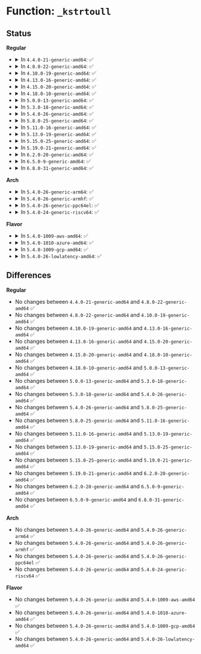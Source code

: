 # Function: <code>_kstrtoull</code>

## Status
<b>Regular</b>
<ul>
<li>
<details>
<summary>In <code>4.4.0-21-generic-amd64</code>: ✅</summary>

```c
int _kstrtoull(const char * s, unsigned int base, long long unsigned int * res)
```

```json
{
  "name": "_kstrtoull",
  "collision_type": "Unique Static",
  "inline_type": "No",
  "funcs": [
    {
      "addr": 18446744071583046976,
      "name": "_kstrtoull",
      "external": false,
      "loc": "lib/kstrtox.c:86",
      "file": "lib/kstrtox.c",
      "inline": "seen, unknown",
      "caller_inline": [],
      "caller_func": [
        "lib/kstrtox.c:_kstrtoul",
        "lib/kstrtox.c:kstrtouint",
        "lib/kstrtox.c:kstrtou16",
        "lib/kstrtox.c:kstrtou8",
        "lib/kstrtox.c:kstrtoul_from_user"
      ]
    }
  ],
  "symbols": [
    {
      "addr": 18446744071583046976,
      "name": "_kstrtoull",
      "section": ".text",
      "bind": "STB_LOCAL",
      "size": 140
    }
  ]
}
```
</details>
</li>
<li>
<details>
<summary>In <code>4.8.0-22-generic-amd64</code>: ✅</summary>

```c
int _kstrtoull(const char * s, unsigned int base, long long unsigned int * res)
```

```json
{
  "name": "_kstrtoull",
  "collision_type": "Unique Static",
  "inline_type": "No",
  "funcs": [
    {
      "addr": 18446744071583340528,
      "name": "_kstrtoull",
      "external": false,
      "loc": "lib/kstrtox.c:86",
      "file": "lib/kstrtox.c",
      "inline": "seen, unknown",
      "caller_inline": [],
      "caller_func": [
        "lib/kstrtox.c:kstrtoul_from_user",
        "lib/kstrtox.c:kstrtoull_from_user",
        "lib/kstrtox.c:kstrtou8",
        "lib/kstrtox.c:kstrtou16",
        "lib/kstrtox.c:kstrtouint",
        "lib/kstrtox.c:_kstrtoul"
      ]
    }
  ],
  "symbols": [
    {
      "addr": 18446744071583340528,
      "name": "_kstrtoull",
      "section": ".text",
      "bind": "STB_LOCAL",
      "size": 140
    }
  ]
}
```
</details>
</li>
<li>
<details>
<summary>In <code>4.10.0-19-generic-amd64</code>: ✅</summary>

```c
int _kstrtoull(const char * s, unsigned int base, long long unsigned int * res)
```

```json
{
  "name": "_kstrtoull",
  "collision_type": "Unique Static",
  "inline_type": "No",
  "funcs": [
    {
      "addr": 18446744071583465904,
      "name": "_kstrtoull",
      "external": false,
      "loc": "lib/kstrtox.c:82",
      "file": "lib/kstrtox.c",
      "inline": "seen, unknown",
      "caller_inline": [],
      "caller_func": [
        "lib/kstrtox.c:kstrtoul_from_user",
        "lib/kstrtox.c:kstrtoull_from_user",
        "lib/kstrtox.c:kstrtou8",
        "lib/kstrtox.c:kstrtou16",
        "lib/kstrtox.c:kstrtouint",
        "lib/kstrtox.c:_kstrtoul"
      ]
    }
  ],
  "symbols": [
    {
      "addr": 18446744071583465904,
      "name": "_kstrtoull",
      "section": ".text",
      "bind": "STB_LOCAL",
      "size": 140
    }
  ]
}
```
</details>
</li>
<li>
<details>
<summary>In <code>4.13.0-16-generic-amd64</code>: ✅</summary>

```c
int _kstrtoull(const char * s, unsigned int base, long long unsigned int * res)
```

```json
{
  "name": "_kstrtoull",
  "collision_type": "Unique Static",
  "inline_type": "No",
  "funcs": [
    {
      "addr": 18446744071583488176,
      "name": "_kstrtoull",
      "external": false,
      "loc": "lib/kstrtox.c:84",
      "file": "lib/kstrtox.c",
      "inline": "seen, unknown",
      "caller_inline": [],
      "caller_func": [
        "lib/kstrtox.c:kstrtoul_from_user",
        "lib/kstrtox.c:kstrtoull_from_user",
        "lib/kstrtox.c:kstrtou8",
        "lib/kstrtox.c:kstrtou16",
        "lib/kstrtox.c:kstrtouint",
        "lib/kstrtox.c:_kstrtoul"
      ]
    }
  ],
  "symbols": [
    {
      "addr": 18446744071583488176,
      "name": "_kstrtoull",
      "section": ".text",
      "bind": "STB_LOCAL",
      "size": 138
    }
  ]
}
```
</details>
</li>
<li>
<details>
<summary>In <code>4.15.0-20-generic-amd64</code>: ✅</summary>

```c
int _kstrtoull(const char * s, unsigned int base, long long unsigned int * res)
```

```json
{
  "name": "_kstrtoull",
  "collision_type": "Unique Static",
  "inline_type": "No",
  "funcs": [
    {
      "addr": 18446744071583669216,
      "name": "_kstrtoull",
      "external": false,
      "loc": "lib/kstrtox.c:85",
      "file": "lib/kstrtox.c",
      "inline": "seen, unknown",
      "caller_inline": [],
      "caller_func": [
        "lib/kstrtox.c:kstrtoul_from_user",
        "lib/kstrtox.c:kstrtoull_from_user",
        "lib/kstrtox.c:kstrtou8",
        "lib/kstrtox.c:kstrtou16",
        "lib/kstrtox.c:kstrtouint",
        "lib/kstrtox.c:_kstrtoul"
      ]
    }
  ],
  "symbols": [
    {
      "addr": 18446744071583669216,
      "name": "_kstrtoull",
      "section": ".text",
      "bind": "STB_LOCAL",
      "size": 138
    }
  ]
}
```
</details>
</li>
<li>
<details>
<summary>In <code>4.18.0-10-generic-amd64</code>: ✅</summary>

```c
int _kstrtoull(const char * s, unsigned int base, long long unsigned int * res)
```

```json
{
  "name": "_kstrtoull",
  "collision_type": "Unique Static",
  "inline_type": "No",
  "funcs": [
    {
      "addr": 18446744071583886992,
      "name": "_kstrtoull",
      "external": false,
      "loc": "lib/kstrtox.c:85",
      "file": "lib/kstrtox.c",
      "inline": "seen, unknown",
      "caller_inline": [],
      "caller_func": [
        "lib/kstrtox.c:kstrtoul_from_user",
        "lib/kstrtox.c:kstrtoull_from_user",
        "lib/kstrtox.c:kstrtou8",
        "lib/kstrtox.c:kstrtou16",
        "lib/kstrtox.c:kstrtouint",
        "lib/kstrtox.c:_kstrtoul"
      ]
    }
  ],
  "symbols": [
    {
      "addr": 18446744071583886992,
      "name": "_kstrtoull",
      "section": ".text",
      "bind": "STB_LOCAL",
      "size": 138
    }
  ]
}
```
</details>
</li>
<li>
<details>
<summary>In <code>5.0.0-13-generic-amd64</code>: ✅</summary>

```c
int _kstrtoull(const char * s, unsigned int base, long long unsigned int * res)
```

```json
{
  "name": "_kstrtoull",
  "collision_type": "Unique Static",
  "inline_type": "No",
  "funcs": [
    {
      "addr": 18446744071583971232,
      "name": "_kstrtoull",
      "external": false,
      "loc": "lib/kstrtox.c:85",
      "file": "lib/kstrtox.c",
      "inline": "seen, unknown",
      "caller_inline": [],
      "caller_func": [
        "lib/kstrtox.c:kstrtoul_from_user",
        "lib/kstrtox.c:kstrtoull_from_user",
        "lib/kstrtox.c:kstrtou8",
        "lib/kstrtox.c:kstrtou16",
        "lib/kstrtox.c:kstrtouint",
        "lib/kstrtox.c:_kstrtoul"
      ]
    }
  ],
  "symbols": [
    {
      "addr": 18446744071583971232,
      "name": "_kstrtoull",
      "section": ".text",
      "bind": "STB_LOCAL",
      "size": 138
    }
  ]
}
```
</details>
</li>
<li>
<details>
<summary>In <code>5.3.0-18-generic-amd64</code>: ✅</summary>

```c
int _kstrtoull(const char * s, unsigned int base, long long unsigned int * res)
```

```json
{
  "name": "_kstrtoull",
  "collision_type": "Unique Static",
  "inline_type": "No",
  "funcs": [
    {
      "addr": 18446744071584152448,
      "name": "_kstrtoull",
      "external": false,
      "loc": "lib/kstrtox.c:85",
      "file": "lib/kstrtox.c",
      "inline": "seen, unknown",
      "caller_inline": [],
      "caller_func": [
        "lib/kstrtox.c:kstrtoul_from_user",
        "lib/kstrtox.c:kstrtoull_from_user",
        "lib/kstrtox.c:kstrtou8",
        "lib/kstrtox.c:kstrtou16",
        "lib/kstrtox.c:kstrtouint",
        "lib/kstrtox.c:_kstrtoul"
      ]
    }
  ],
  "symbols": [
    {
      "addr": 18446744071584152448,
      "name": "_kstrtoull",
      "section": ".text",
      "bind": "STB_LOCAL",
      "size": 138
    }
  ]
}
```
</details>
</li>
<li>
<details>
<summary>In <code>5.4.0-26-generic-amd64</code>: ✅</summary>

```c
int _kstrtoull(const char * s, unsigned int base, long long unsigned int * res)
```

```json
{
  "name": "_kstrtoull",
  "collision_type": "Unique Static",
  "inline_type": "No",
  "funcs": [
    {
      "addr": 18446744071584275072,
      "name": "_kstrtoull",
      "external": false,
      "loc": "lib/kstrtox.c:85",
      "file": "lib/kstrtox.c",
      "inline": "seen, unknown",
      "caller_inline": [],
      "caller_func": [
        "lib/kstrtox.c:kstrtoul_from_user",
        "lib/kstrtox.c:kstrtoull_from_user",
        "lib/kstrtox.c:kstrtou8",
        "lib/kstrtox.c:kstrtou16",
        "lib/kstrtox.c:kstrtouint",
        "lib/kstrtox.c:_kstrtoul"
      ]
    }
  ],
  "symbols": [
    {
      "addr": 18446744071584275072,
      "name": "_kstrtoull",
      "section": ".text",
      "bind": "STB_LOCAL",
      "size": 138
    }
  ]
}
```
</details>
</li>
<li>
<details>
<summary>In <code>5.8.0-25-generic-amd64</code>: ✅</summary>

```c
int _kstrtoull(const char * s, unsigned int base, long long unsigned int * res)
```

```json
{
  "name": "_kstrtoull",
  "collision_type": "Unique Static",
  "inline_type": "No",
  "funcs": [
    {
      "addr": 18446744071584684080,
      "name": "_kstrtoull",
      "external": false,
      "loc": "lib/kstrtox.c:85",
      "file": "lib/kstrtox.c",
      "inline": "seen, unknown",
      "caller_inline": [],
      "caller_func": [
        "lib/kstrtox.c:kstrtou8_from_user",
        "lib/kstrtox.c:kstrtou16_from_user",
        "lib/kstrtox.c:kstrtouint_from_user",
        "lib/kstrtox.c:kstrtoul_from_user",
        "lib/kstrtox.c:kstrtoll_from_user",
        "lib/kstrtox.c:kstrtoll_from_user",
        "lib/kstrtox.c:kstrtoull_from_user",
        "lib/kstrtox.c:_kstrtol",
        "lib/kstrtox.c:_kstrtol",
        "lib/kstrtox.c:_kstrtoul"
      ]
    }
  ],
  "symbols": [
    {
      "addr": 18446744071584684080,
      "name": "_kstrtoull",
      "section": ".text",
      "bind": "STB_LOCAL",
      "size": 207
    }
  ]
}
```
</details>
</li>
<li>
<details>
<summary>In <code>5.11.0-16-generic-amd64</code>: ✅</summary>

```c
int _kstrtoull(const char * s, unsigned int base, long long unsigned int * res)
```

```json
{
  "name": "_kstrtoull",
  "collision_type": "Unique Static",
  "inline_type": "No",
  "funcs": [
    {
      "addr": 18446744071584801648,
      "name": "_kstrtoull",
      "external": false,
      "loc": "lib/kstrtox.c:85",
      "file": "lib/kstrtox.c",
      "inline": "seen, unknown",
      "caller_inline": [],
      "caller_func": [
        "lib/kstrtox.c:kstrtou8_from_user",
        "lib/kstrtox.c:kstrtou16_from_user",
        "lib/kstrtox.c:kstrtouint_from_user",
        "lib/kstrtox.c:kstrtoul_from_user",
        "lib/kstrtox.c:kstrtoll_from_user",
        "lib/kstrtox.c:kstrtoll_from_user",
        "lib/kstrtox.c:kstrtoull_from_user",
        "lib/kstrtox.c:_kstrtol",
        "lib/kstrtox.c:_kstrtol",
        "lib/kstrtox.c:_kstrtoul"
      ]
    }
  ],
  "symbols": [
    {
      "addr": 18446744071584801648,
      "name": "_kstrtoull",
      "section": ".text",
      "bind": "STB_LOCAL",
      "size": 207
    }
  ]
}
```
</details>
</li>
<li>
<details>
<summary>In <code>5.13.0-19-generic-amd64</code>: ✅</summary>

```c
int _kstrtoull(const char * s, unsigned int base, long long unsigned int * res)
```

```json
{
  "name": "_kstrtoull",
  "collision_type": "Unique Static",
  "inline_type": "No",
  "funcs": [
    {
      "addr": 18446744071584845296,
      "name": "_kstrtoull",
      "external": false,
      "loc": "lib/kstrtox.c:92",
      "file": "lib/kstrtox.c",
      "inline": "seen, unknown",
      "caller_inline": [],
      "caller_func": [
        "lib/kstrtox.c:kstrtou8_from_user",
        "lib/kstrtox.c:kstrtou16_from_user",
        "lib/kstrtox.c:kstrtouint_from_user",
        "lib/kstrtox.c:kstrtoul_from_user",
        "lib/kstrtox.c:kstrtoll_from_user",
        "lib/kstrtox.c:kstrtoll_from_user",
        "lib/kstrtox.c:kstrtoull_from_user",
        "lib/kstrtox.c:_kstrtol",
        "lib/kstrtox.c:_kstrtol",
        "lib/kstrtox.c:_kstrtoul"
      ]
    }
  ],
  "symbols": [
    {
      "addr": 18446744071584845296,
      "name": "_kstrtoull",
      "section": ".text",
      "bind": "STB_LOCAL",
      "size": 326
    }
  ]
}
```
</details>
</li>
<li>
<details>
<summary>In <code>5.15.0-25-generic-amd64</code>: ✅</summary>

```c
int _kstrtoull(const char * s, unsigned int base, long long unsigned int * res)
```

```json
{
  "name": "_kstrtoull",
  "collision_type": "Unique Static",
  "inline_type": "No",
  "funcs": [
    {
      "addr": 18446744071585265216,
      "name": "_kstrtoull",
      "external": false,
      "loc": "lib/kstrtox.c:93",
      "file": "lib/kstrtox.c",
      "inline": "seen, unknown",
      "caller_inline": [],
      "caller_func": [
        "lib/kstrtox.c:kstrtou8_from_user",
        "lib/kstrtox.c:kstrtou16_from_user",
        "lib/kstrtox.c:kstrtouint_from_user",
        "lib/kstrtox.c:kstrtoul_from_user",
        "lib/kstrtox.c:kstrtoll_from_user",
        "lib/kstrtox.c:kstrtoll_from_user",
        "lib/kstrtox.c:kstrtoull_from_user",
        "lib/kstrtox.c:_kstrtol",
        "lib/kstrtox.c:_kstrtol",
        "lib/kstrtox.c:_kstrtoul"
      ]
    }
  ],
  "symbols": [
    {
      "addr": 18446744071585265216,
      "name": "_kstrtoull",
      "section": ".text",
      "bind": "STB_LOCAL",
      "size": 326
    }
  ]
}
```
</details>
</li>
<li>
<details>
<summary>In <code>5.19.0-21-generic-amd64</code>: ✅</summary>

```c
int _kstrtoull(const char * s, unsigned int base, long long unsigned int * res)
```

```json
{
  "name": "_kstrtoull",
  "collision_type": "Unique Static",
  "inline_type": "No",
  "funcs": [
    {
      "addr": 18446744071586110448,
      "name": "_kstrtoull",
      "external": false,
      "loc": "lib/kstrtox.c:96",
      "file": "lib/kstrtox.c",
      "inline": "seen, unknown",
      "caller_inline": [],
      "caller_func": [
        "lib/kstrtox.c:kstrtoll",
        "lib/kstrtox.c:kstrtoull"
      ]
    }
  ],
  "symbols": [
    {
      "addr": 18446744071586110448,
      "name": "_kstrtoull",
      "section": ".text",
      "bind": "STB_LOCAL",
      "size": 156
    }
  ]
}
```
</details>
</li>
<li>
<details>
<summary>In <code>6.2.0-20-generic-amd64</code>: ✅</summary>

```c
int _kstrtoull(const char * s, unsigned int base, long long unsigned int * res)
```

```json
{
  "name": "_kstrtoull",
  "collision_type": "Unique Static",
  "inline_type": "No",
  "funcs": [
    {
      "addr": 18446744071587096144,
      "name": "_kstrtoull",
      "external": false,
      "loc": "lib/kstrtox.c:96",
      "file": "lib/kstrtox.c",
      "inline": "seen, unknown",
      "caller_inline": [],
      "caller_func": [
        "lib/kstrtox.c:kstrtoll",
        "lib/kstrtox.c:kstrtoull"
      ]
    }
  ],
  "symbols": [
    {
      "addr": 18446744071587096144,
      "name": "_kstrtoull",
      "section": ".text",
      "bind": "STB_LOCAL",
      "size": 156
    }
  ]
}
```
</details>
</li>
<li>
<details>
<summary>In <code>6.5.0-9-generic-amd64</code>: ✅</summary>

```c
int _kstrtoull(const char * s, unsigned int base, long long unsigned int * res)
```

```json
{
  "name": "_kstrtoull",
  "collision_type": "Unique Static",
  "inline_type": "No",
  "funcs": [
    {
      "addr": 18446744071587356208,
      "name": "_kstrtoull",
      "external": false,
      "loc": "lib/kstrtox.c:96",
      "file": "lib/kstrtox.c",
      "inline": "seen, unknown",
      "caller_inline": [],
      "caller_func": [
        "lib/kstrtox.c:kstrtoll",
        "lib/kstrtox.c:kstrtoull"
      ]
    }
  ],
  "symbols": [
    {
      "addr": 18446744071587356208,
      "name": "_kstrtoull",
      "section": ".text",
      "bind": "STB_LOCAL",
      "size": 148
    }
  ]
}
```
</details>
</li>
<li>
<details>
<summary>In <code>6.8.0-31-generic-amd64</code>: ✅</summary>

```c
int _kstrtoull(const char * s, unsigned int base, long long unsigned int * res)
```

```json
{
  "name": "_kstrtoull",
  "collision_type": "Unique Static",
  "inline_type": "No",
  "funcs": [
    {
      "addr": 18446744071587642528,
      "name": "_kstrtoull",
      "external": false,
      "loc": "lib/kstrtox.c:96",
      "file": "lib/kstrtox.c",
      "inline": "seen, unknown",
      "caller_inline": [],
      "caller_func": [
        "lib/kstrtox.c:kstrtoll",
        "lib/kstrtox.c:kstrtoull"
      ]
    }
  ],
  "symbols": [
    {
      "addr": 18446744071587642528,
      "name": "_kstrtoull",
      "section": ".text",
      "bind": "STB_LOCAL",
      "size": 148
    }
  ]
}
```
</details>
</li>
</ul>
<b>Arch</b>
<ul>
<li>
<details>
<summary>In <code>5.4.0-26-generic-arm64</code>: ✅</summary>

```c
int _kstrtoull(const char * s, unsigned int base, long long unsigned int * res)
```

```json
{
  "name": "_kstrtoull",
  "collision_type": "Unique Static",
  "inline_type": "No",
  "funcs": [
    {
      "addr": 18446603336496160360,
      "name": "_kstrtoull",
      "external": false,
      "loc": "lib/kstrtox.c:85",
      "file": "lib/kstrtox.c",
      "inline": "seen, unknown",
      "caller_inline": [],
      "caller_func": [
        "lib/kstrtox.c:kstrtoul_from_user",
        "lib/kstrtox.c:kstrtoull_from_user",
        "lib/kstrtox.c:kstrtou8",
        "lib/kstrtox.c:kstrtou16",
        "lib/kstrtox.c:kstrtouint",
        "lib/kstrtox.c:_kstrtoul"
      ]
    }
  ],
  "symbols": [
    {
      "addr": 18446603336496160360,
      "name": "_kstrtoull",
      "section": ".text",
      "bind": "STB_LOCAL",
      "size": 156
    }
  ]
}
```
</details>
</li>
<li>
<details>
<summary>In <code>5.4.0-26-generic-armhf</code>: ✅</summary>

```c
int _kstrtoull(const char * s, unsigned int base, long long unsigned int * res)
```

```json
{
  "name": "_kstrtoull",
  "collision_type": "Unique Static",
  "inline_type": "No",
  "funcs": [
    {
      "addr": 3229480984,
      "name": "_kstrtoull",
      "external": false,
      "loc": "lib/kstrtox.c:85",
      "file": "lib/kstrtox.c",
      "inline": "seen, unknown",
      "caller_inline": [],
      "caller_func": [
        "lib/kstrtox.c:kstrtoull_from_user",
        "lib/kstrtox.c:kstrtou8",
        "lib/kstrtox.c:kstrtou16",
        "lib/kstrtox.c:kstrtouint",
        "lib/kstrtox.c:_kstrtoul"
      ]
    }
  ],
  "symbols": [
    {
      "addr": 3229480984,
      "name": "_kstrtoull",
      "section": ".text",
      "bind": "STB_LOCAL",
      "size": 164
    }
  ]
}
```
</details>
</li>
<li>
<details>
<summary>In <code>5.4.0-26-generic-ppc64el</code>: ✅</summary>

```c
int _kstrtoull(const char * s, unsigned int base, long long unsigned int * res)
```

```json
{
  "name": "_kstrtoull",
  "collision_type": "Unique Static",
  "inline_type": "No",
  "funcs": [
    {
      "addr": 13835058055290423968,
      "name": "_kstrtoull",
      "external": false,
      "loc": "lib/kstrtox.c:85",
      "file": "lib/kstrtox.c",
      "inline": "seen, unknown",
      "caller_inline": [],
      "caller_func": [
        "lib/kstrtox.c:kstrtoul_from_user",
        "lib/kstrtox.c:kstrtoull_from_user",
        "lib/kstrtox.c:kstrtou8",
        "lib/kstrtox.c:kstrtou16",
        "lib/kstrtox.c:kstrtouint",
        "lib/kstrtox.c:_kstrtoul"
      ]
    }
  ],
  "symbols": [
    {
      "addr": 13835058055290423968,
      "name": "_kstrtoull",
      "section": ".text",
      "bind": "STB_LOCAL",
      "size": 200
    }
  ]
}
```
</details>
</li>
<li>
<details>
<summary>In <code>5.4.0-24-generic-riscv64</code>: ✅</summary>

```c
int _kstrtoull(const char * s, unsigned int base, long long unsigned int * res)
```

```json
{
  "name": "_kstrtoull",
  "collision_type": "Unique Static",
  "inline_type": "No",
  "funcs": [
    {
      "addr": 18446743936275212122,
      "name": "_kstrtoull",
      "external": false,
      "loc": "lib/kstrtox.c:85",
      "file": "lib/kstrtox.c",
      "inline": "seen, unknown",
      "caller_inline": [],
      "caller_func": [
        "lib/kstrtox.c:kstrtoul_from_user",
        "lib/kstrtox.c:kstrtoull_from_user",
        "lib/kstrtox.c:kstrtou8",
        "lib/kstrtox.c:kstrtou16",
        "lib/kstrtox.c:kstrtouint",
        "lib/kstrtox.c:_kstrtoul"
      ]
    }
  ],
  "symbols": [
    {
      "addr": 18446743936275212122,
      "name": "_kstrtoull",
      "section": ".text",
      "bind": "STB_LOCAL",
      "size": 122
    }
  ]
}
```
</details>
</li>
</ul>
<b>Flavor</b>
<ul>
<li>
<details>
<summary>In <code>5.4.0-1009-aws-amd64</code>: ✅</summary>

```c
int _kstrtoull(const char * s, unsigned int base, long long unsigned int * res)
```

```json
{
  "name": "_kstrtoull",
  "collision_type": "Unique Static",
  "inline_type": "No",
  "funcs": [
    {
      "addr": 18446744071584243808,
      "name": "_kstrtoull",
      "external": false,
      "loc": "lib/kstrtox.c:85",
      "file": "lib/kstrtox.c",
      "inline": "seen, unknown",
      "caller_inline": [],
      "caller_func": [
        "lib/kstrtox.c:kstrtoul_from_user",
        "lib/kstrtox.c:kstrtoull_from_user",
        "lib/kstrtox.c:kstrtou8",
        "lib/kstrtox.c:kstrtou16",
        "lib/kstrtox.c:kstrtouint",
        "lib/kstrtox.c:_kstrtoul"
      ]
    }
  ],
  "symbols": [
    {
      "addr": 18446744071584243808,
      "name": "_kstrtoull",
      "section": ".text",
      "bind": "STB_LOCAL",
      "size": 138
    }
  ]
}
```
</details>
</li>
<li>
<details>
<summary>In <code>5.4.0-1010-azure-amd64</code>: ✅</summary>

```c
int _kstrtoull(const char * s, unsigned int base, long long unsigned int * res)
```

```json
{
  "name": "_kstrtoull",
  "collision_type": "Unique Static",
  "inline_type": "No",
  "funcs": [
    {
      "addr": 18446744071584179008,
      "name": "_kstrtoull",
      "external": false,
      "loc": "lib/kstrtox.c:85",
      "file": "lib/kstrtox.c",
      "inline": "seen, unknown",
      "caller_inline": [],
      "caller_func": [
        "lib/kstrtox.c:kstrtoul_from_user",
        "lib/kstrtox.c:kstrtoull_from_user",
        "lib/kstrtox.c:kstrtou8",
        "lib/kstrtox.c:kstrtou16",
        "lib/kstrtox.c:kstrtouint",
        "lib/kstrtox.c:_kstrtoul"
      ]
    }
  ],
  "symbols": [
    {
      "addr": 18446744071584179008,
      "name": "_kstrtoull",
      "section": ".text",
      "bind": "STB_LOCAL",
      "size": 138
    }
  ]
}
```
</details>
</li>
<li>
<details>
<summary>In <code>5.4.0-1009-gcp-amd64</code>: ✅</summary>

```c
int _kstrtoull(const char * s, unsigned int base, long long unsigned int * res)
```

```json
{
  "name": "_kstrtoull",
  "collision_type": "Unique Static",
  "inline_type": "No",
  "funcs": [
    {
      "addr": 18446744071584227568,
      "name": "_kstrtoull",
      "external": false,
      "loc": "lib/kstrtox.c:85",
      "file": "lib/kstrtox.c",
      "inline": "seen, unknown",
      "caller_inline": [],
      "caller_func": [
        "lib/kstrtox.c:kstrtoul_from_user",
        "lib/kstrtox.c:kstrtoull_from_user",
        "lib/kstrtox.c:kstrtou8",
        "lib/kstrtox.c:kstrtou16",
        "lib/kstrtox.c:kstrtouint",
        "lib/kstrtox.c:_kstrtoul"
      ]
    }
  ],
  "symbols": [
    {
      "addr": 18446744071584227568,
      "name": "_kstrtoull",
      "section": ".text",
      "bind": "STB_LOCAL",
      "size": 138
    }
  ]
}
```
</details>
</li>
<li>
<details>
<summary>In <code>5.4.0-26-lowlatency-amd64</code>: ✅</summary>

```c
int _kstrtoull(const char * s, unsigned int base, long long unsigned int * res)
```

```json
{
  "name": "_kstrtoull",
  "collision_type": "Unique Static",
  "inline_type": "No",
  "funcs": [
    {
      "addr": 18446744071584332400,
      "name": "_kstrtoull",
      "external": false,
      "loc": "lib/kstrtox.c:85",
      "file": "lib/kstrtox.c",
      "inline": "seen, unknown",
      "caller_inline": [],
      "caller_func": [
        "lib/kstrtox.c:kstrtoul_from_user",
        "lib/kstrtox.c:kstrtoull_from_user",
        "lib/kstrtox.c:kstrtou8",
        "lib/kstrtox.c:kstrtou16",
        "lib/kstrtox.c:kstrtouint",
        "lib/kstrtox.c:_kstrtoul"
      ]
    }
  ],
  "symbols": [
    {
      "addr": 18446744071584332400,
      "name": "_kstrtoull",
      "section": ".text",
      "bind": "STB_LOCAL",
      "size": 138
    }
  ]
}
```
</details>
</li>
</ul>

## Differences
<b>Regular</b>
<ul>
<li>
No changes between <code>4.4.0-21-generic-amd64</code> and <code>4.8.0-22-generic-amd64</code> ✅
</li>
<li>
No changes between <code>4.8.0-22-generic-amd64</code> and <code>4.10.0-19-generic-amd64</code> ✅
</li>
<li>
No changes between <code>4.10.0-19-generic-amd64</code> and <code>4.13.0-16-generic-amd64</code> ✅
</li>
<li>
No changes between <code>4.13.0-16-generic-amd64</code> and <code>4.15.0-20-generic-amd64</code> ✅
</li>
<li>
No changes between <code>4.15.0-20-generic-amd64</code> and <code>4.18.0-10-generic-amd64</code> ✅
</li>
<li>
No changes between <code>4.18.0-10-generic-amd64</code> and <code>5.0.0-13-generic-amd64</code> ✅
</li>
<li>
No changes between <code>5.0.0-13-generic-amd64</code> and <code>5.3.0-18-generic-amd64</code> ✅
</li>
<li>
No changes between <code>5.3.0-18-generic-amd64</code> and <code>5.4.0-26-generic-amd64</code> ✅
</li>
<li>
No changes between <code>5.4.0-26-generic-amd64</code> and <code>5.8.0-25-generic-amd64</code> ✅
</li>
<li>
No changes between <code>5.8.0-25-generic-amd64</code> and <code>5.11.0-16-generic-amd64</code> ✅
</li>
<li>
No changes between <code>5.11.0-16-generic-amd64</code> and <code>5.13.0-19-generic-amd64</code> ✅
</li>
<li>
No changes between <code>5.13.0-19-generic-amd64</code> and <code>5.15.0-25-generic-amd64</code> ✅
</li>
<li>
No changes between <code>5.15.0-25-generic-amd64</code> and <code>5.19.0-21-generic-amd64</code> ✅
</li>
<li>
No changes between <code>5.19.0-21-generic-amd64</code> and <code>6.2.0-20-generic-amd64</code> ✅
</li>
<li>
No changes between <code>6.2.0-20-generic-amd64</code> and <code>6.5.0-9-generic-amd64</code> ✅
</li>
<li>
No changes between <code>6.5.0-9-generic-amd64</code> and <code>6.8.0-31-generic-amd64</code> ✅
</li>
</ul>
<b>Arch</b>
<ul>
<li>
No changes between <code>5.4.0-26-generic-amd64</code> and <code>5.4.0-26-generic-arm64</code> ✅
</li>
<li>
No changes between <code>5.4.0-26-generic-amd64</code> and <code>5.4.0-26-generic-armhf</code> ✅
</li>
<li>
No changes between <code>5.4.0-26-generic-amd64</code> and <code>5.4.0-26-generic-ppc64el</code> ✅
</li>
<li>
No changes between <code>5.4.0-26-generic-amd64</code> and <code>5.4.0-24-generic-riscv64</code> ✅
</li>
</ul>
<b>Flavor</b>
<ul>
<li>
No changes between <code>5.4.0-26-generic-amd64</code> and <code>5.4.0-1009-aws-amd64</code> ✅
</li>
<li>
No changes between <code>5.4.0-26-generic-amd64</code> and <code>5.4.0-1010-azure-amd64</code> ✅
</li>
<li>
No changes between <code>5.4.0-26-generic-amd64</code> and <code>5.4.0-1009-gcp-amd64</code> ✅
</li>
<li>
No changes between <code>5.4.0-26-generic-amd64</code> and <code>5.4.0-26-lowlatency-amd64</code> ✅
</li>
</ul>

